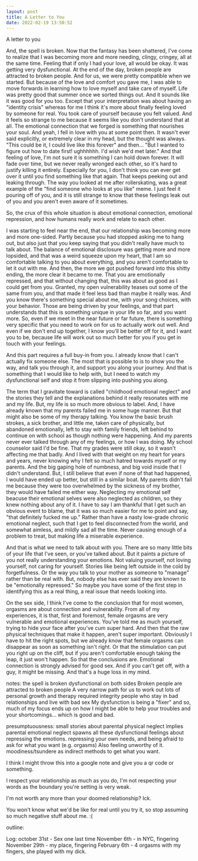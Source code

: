 ```yaml
---
layout: post
title: A Letter to You
date: 2022-02-19 13:50:52
---
```


A letter to you

And, the spell is broken. Now that the fantasy has been shattered, I've come to realize that I was becoming more and more needing, clingy, cringey, all at the same time. Feeling that if only I had your love, all would be okay. It was getting very dysfunctional. 
At the end of the day, broken people are attracted to broken people. And for us, we were pretty compatible when we started. But because of the love and comfort you gave me, I was able to move forwards in learning how to love myself and take care of myself. Life was pretty good that summer once we sorted things out. And it sounds like it was good for you too. Except that your interpretation was about having an "identity crisis" whereas for me I think it's more about finally feeling loved by someone for real. You took care of yourself because you felt valued. And it feels so strange to me because it seems like you don't understand that at all. The emotional connection that we forged is something that nourishes your soul. And yeah, I fell in love with you at some point then. It wasn't ever said explicitly, or extremely clear in my head, but the thought was always. "This could be it, I could live like this forever" and then... "But I wanted to figure out how to date first! ughhhhhh. I'd wish we'd met later." 
And that feeling of love, I'm not sure it is something I can hold down forever. It will fade over time, but we never really wronged each other, so it's hard to justify killing it entirely. Especially for you, I don't think you can ever get over it until you find something like that again. That keeps peeking out and leaking through. The way you looked at me after rollerskating, was a great example of the "find someone who looks at you like" meme. I just feel it pouring off of you, and it is still strange to know that these feelings leak out of you and you aren't even aware of it sometimes. 

So, the crux of this whole situation is about emotional connection, emotional repression, and how humans really work and relate to each other. 

I was starting to feel near the end, that our relationship was becoming more and more one-sided. Partly because you had stopped asking me to hang out, but also just that you keep saying that you didn't really have much to talk about. The balance of emotional disclosure was getting more and more lopsided, and that was a weird squeeze upon my heart, that I am so comfortable talking to you about everything, and you aren't comfortable to let it out with me. And then, the more we got pushed forward into this shitty ending, the more clear it became to me. That you are emotionally repressed, and that without changing that, this was about as good as I could get from you. Granted, my open vulnerability teases out some of the same from you, and that made it feel less bad than maybe it really was. 
And you know there's something special about me, with your song choices, with your behavior. Those are being driven by your feelings, and that part understands that this is something unique in your life so far, and you want more.
So, even if we meet in the near future or far future, there is something very specific that you need to work on for us to actually work out well. And even if we don't end up together, I know you'll be better off for it, and I want you to be, because life will work out so much better for you if you get in touch with your feelings. 

And this part requires a full buy-in from you. I already know that I can't actually fix someone else. The most that is possible to is to show you the way, and talk you through it, and support you along your journey. And that is something that I would like to help with, but I need to watch my dysfunctional self and stop it from slipping into pushing you along. 

The term that I gravitate toward is called "childhood emotional neglect" and the stories they tell and the explanations behind it really resonates with me and my life. But, my life is so much more obvious to label. And, I have already known that my parents failed me in some huge manner. But that might also be some of my therapy talking. You know the basic brush strokes, a sick brother, and little me, taken care of physically, but abandoned emotionally, left to stay with family friends, left behind to continue on with school as though nothing were happening. And my parents never ever talked through any of my feelings, or how I was doing. My school counselor said I'd be fine. That my grades were still okay, so it wasn't affecting me that badly. And I lived with that weight on my heart for years and years, never knowing why I felt so much hatred towards myself or my parents. And the big gaping hole of numbness, and big void inside that I didn't understand. But, I still believe that even if none of that had happened, I would have ended up better, but still in a similar boat. My parents didn't fail me because they were too overwhelmed by the sickness of my brother, they would have failed me either way. Neglecting my emotional self beacuse their emotional selves were also neglected as children, so they knew nothing about any of it. I have to say I am thankful that I get such an obvious event to blame, that it was so much easier for me to point and say, "that definitely fucked me up." Rather than have a nasty low-grade chronic emotional neglect, such that I get to feel disconnected from the world, and somewhat aimless, and mildly sad all the time. Never causing enough of a problem to treat, but making life a miserable experience. 

And that is what we need to talk about with you. There are so many little bits of your life that I've seen, or you've talked about. But it paints a picture of you not really understanding your emotions. Not valuing yourself, not loving yourself, not caring for yourself. Stories like being left outside in the cold by forgetfulness. Or the way you talk to your mother as someone to "manage" rather than be real with. But, nobody else has ever said they are known to be "emotionally repressed." So maybe you have some of the first step in identifying this as a real thing, a real issue that needs looking into. 


On the sex side, I think I've come to the conclusion that for most women, orgasms are about connection and vulnerability. From all of my experiences, it is that, first and foremost, female orgasms are very vulnerable and emotional experiences. You've told me as much yourself, trying to hide your face after you've cum super hard. And then that the raw physical techniques that make it happen, aren't super important. Obviously I have to hit the right spots, but we already know that female orgasms can disappear as soon as something isn't right. Or that the stimulation can put you right up on the cliff, but if you aren't comfortable enough taking the leap, it just won't happen. So that the conclusions are. Emotional connection is strongly advised for good sex. And if you can't get off, with a guy, it might be missing. And that's a huge loss in my mind. 


notes:
the spell is broken
dysfunctional on both sides
Broken people are attracted to broken people
A very narrow path for us to work out
lots of personal growth and therapy required
integrity
people who stay in bad relationships and live with bad sex
My dysfunction is being a "fixer" and so, much of my focus ends up on how I might be able to help your troubles and your shortcomings... which is good and bad. 

presumptuousness: 
small stories about parental physical neglect
implies parental emotional neglect
spawns all these dysfunctional feelings about repressing the emotions.
repressing your own needs, and being afraid to ask for what you want (e.g. orgasms)
Also feeling unworthy of it.
moodiness/tsundere as indirect methods to get what you want.

I think I might throw this into a google note and give you a qr code or something. 

I respect your relationship as much as you do, I'm not respecting your words as the boundary you're setting is very weak.

I'm not worth any more than your doomed relationship? Ick.

You won't know what we'd be like for real until you try it, so stop assuming so much negative stuff about me. :(

outline:




Log:
october 31st - Sex one last time
November 6th - in NYC, fingering
November 29th - my place, fingering
February 6th - 4 orgasms with my fingers, she played with my dick.
